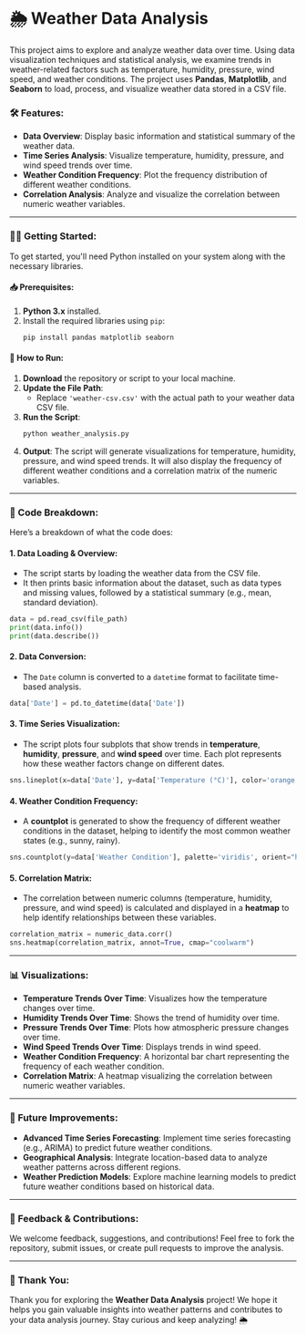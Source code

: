 # 🌦️ Weather Data Analysis

This project aims to explore and analyze weather data over time. Using data visualization techniques and statistical analysis, we examine trends in weather-related factors such as temperature, humidity, pressure, wind speed, and weather conditions. The project uses **Pandas**, **Matplotlib**, and **Seaborn** to load, process, and visualize weather data stored in a CSV file.

### 🛠️ Features:
- **Data Overview**: Display basic information and statistical summary of the weather data.
- **Time Series Analysis**: Visualize temperature, humidity, pressure, and wind speed trends over time.
- **Weather Condition Frequency**: Plot the frequency distribution of different weather conditions.
- **Correlation Analysis**: Analyze and visualize the correlation between numeric weather variables.

---

### 🧑‍💻 Getting Started:
To get started, you'll need Python installed on your system along with the necessary libraries.

#### 📥 Prerequisites:
1. **Python 3.x** installed.
2. Install the required libraries using `pip`:
    ```bash
    pip install pandas matplotlib seaborn
    ```

#### 📂 How to Run:
1. **Download** the repository or script to your local machine.
2. **Update the File Path**:
    - Replace `'weather-csv.csv'` with the actual path to your weather data CSV file.
3. **Run the Script**:
    ```bash
    python weather_analysis.py
    ```
4. **Output**: The script will generate visualizations for temperature, humidity, pressure, and wind speed trends. It will also display the frequency of different weather conditions and a correlation matrix of the numeric variables.

---

### 🧐 Code Breakdown:

Here’s a breakdown of what the code does:

#### 1. **Data Loading & Overview**:
   - The script starts by loading the weather data from the CSV file.
   - It then prints basic information about the dataset, such as data types and missing values, followed by a statistical summary (e.g., mean, standard deviation).

```python
data = pd.read_csv(file_path)
print(data.info())
print(data.describe())
```

#### 2. **Data Conversion**:
   - The `Date` column is converted to a `datetime` format to facilitate time-based analysis.

```python
data['Date'] = pd.to_datetime(data['Date'])
```

#### 3. **Time Series Visualization**:
   - The script plots four subplots that show trends in **temperature**, **humidity**, **pressure**, and **wind speed** over time. Each plot represents how these weather factors change on different dates.

```python
sns.lineplot(x=data['Date'], y=data['Temperature (°C)'], color='orange')
```

#### 4. **Weather Condition Frequency**:
   - A **countplot** is generated to show the frequency of different weather conditions in the dataset, helping to identify the most common weather states (e.g., sunny, rainy).

```python
sns.countplot(y=data['Weather Condition'], palette='viridis', orient="h")
```

#### 5. **Correlation Matrix**:
   - The correlation between numeric columns (temperature, humidity, pressure, and wind speed) is calculated and displayed in a **heatmap** to help identify relationships between these variables.

```python
correlation_matrix = numeric_data.corr()
sns.heatmap(correlation_matrix, annot=True, cmap="coolwarm")
```

---

### 📊 Visualizations:
- **Temperature Trends Over Time**: Visualizes how the temperature changes over time.
- **Humidity Trends Over Time**: Shows the trend of humidity over time.
- **Pressure Trends Over Time**: Plots how atmospheric pressure changes over time.
- **Wind Speed Trends Over Time**: Displays trends in wind speed.
- **Weather Condition Frequency**: A horizontal bar chart representing the frequency of each weather condition.
- **Correlation Matrix**: A heatmap visualizing the correlation between numeric weather variables.

---

### 🔧 Future Improvements:
- **Advanced Time Series Forecasting**: Implement time series forecasting (e.g., ARIMA) to predict future weather conditions.
- **Geographical Analysis**: Integrate location-based data to analyze weather patterns across different regions.
- **Weather Prediction Models**: Explore machine learning models to predict future weather conditions based on historical data.

---

### 💬 Feedback & Contributions:
We welcome feedback, suggestions, and contributions! Feel free to fork the repository, submit issues, or create pull requests to improve the analysis.

---

### 🙏 Thank You:
Thank you for exploring the **Weather Data Analysis** project! We hope it helps you gain valuable insights into weather patterns and contributes to your data analysis journey. Stay curious and keep analyzing! 🌦️
